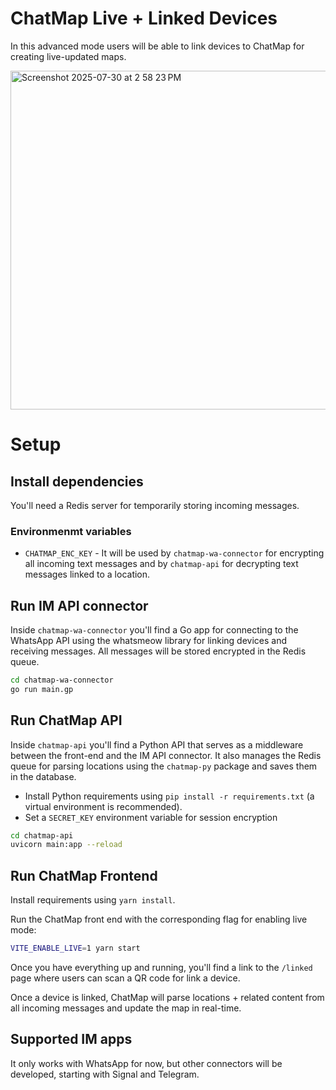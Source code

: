 # ChatMap Live + Linked Devices

In this advanced mode users will be able to link devices to ChatMap
for creating live-updated maps.

<img width="542" alt="Screenshot 2025-07-30 at 2 58 23 PM" src="https://github.com/user-attachments/assets/e867eae1-1788-4ab8-a2a4-968a33e1c275" />

# Setup

## Install dependencies

You'll need a Redis server for temporarily storing incoming messages.

### Environmenmt variables

* `CHATMAP_ENC_KEY` - It will be used by `chatmap-wa-connector` for encrypting all
incoming text messages and by `chatmap-api` for decrypting text messages
linked to a location.

## Run IM API connector

Inside `chatmap-wa-connector` you'll find a Go app for connecting to
the WhatsApp API using the whatsmeow library for linking devices and 
receiving messages. All messages will be stored encrypted in the Redis queue.

```bash
cd chatmap-wa-connector
go run main.gp
```

## Run ChatMap API

Inside `chatmap-api` you'll find a Python API that serves as a middleware between
the front-end and the IM API connector. It also manages the Redis queue for parsing
locations using the `chatmap-py` package and saves them in the database.

* Install Python requirements using `pip install -r requirements.txt` (a virtual environment is recommended).
* Set a `SECRET_KEY` environment variable for session encryption

```bash
cd chatmap-api
uvicorn main:app --reload
```

## Run ChatMap Frontend

Install requirements using `yarn install`.

Run the ChatMap front end with the corresponding flag for enabling live mode:

```bash
VITE_ENABLE_LIVE=1 yarn start
```

Once you have everything up and running, you'll find a link to the `/linked` page
where users can scan a QR code for link a device. 

Once a device is linked, ChatMap will parse locations + related content from
all incoming messages and update the map in real-time.

## Supported IM apps

It only works with WhatsApp for now, but other connectors will be developed, starting
with Signal and Telegram.